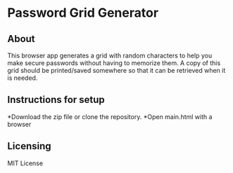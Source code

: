 # Password Grid Generator

## About
This browser app generates a grid with random characters to help you 
make secure passwords without having to memorize them. A copy of this grid 
should be printed/saved somewhere so that it can be retrieved when it is needed.

## Instructions for setup
*Download the zip file or clone the repository.
*Open main.html with a browser

## Licensing
MIT License